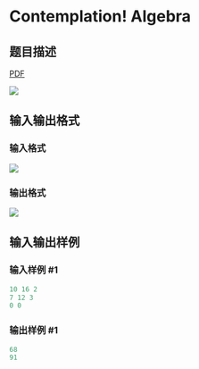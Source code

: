 # Contemplation! Algebra

## 题目描述

[problemUrl]: https://uva.onlinejudge.org/index.php?option=com_onlinejudge&Itemid=8&category=18&page=show_problem&problem=1596

[PDF](https://uva.onlinejudge.org/external/106/p10655.pdf)

![](https://cdn.luogu.com.cn/upload/vjudge_pic/UVA10655/dbec0a8cf5c06f09ce23405958f51502311809a2.png)

## 输入输出格式

### 输入格式

![](https://cdn.luogu.com.cn/upload/vjudge_pic/UVA10655/208c2ee85a813765e3f129ae3c4df053aa8abdc5.png)

### 输出格式

![](https://cdn.luogu.com.cn/upload/vjudge_pic/UVA10655/6302967fa4db89f5c671e6a0834a6aa87e341678.png)

## 输入输出样例

### 输入样例 #1

```cpp
10 16 2
7 12 3
0 0
```


### 输出样例 #1

```cpp
68
91
```


